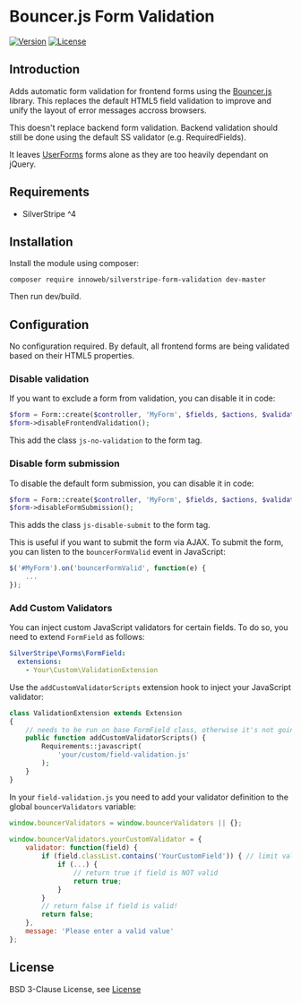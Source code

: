 # Bouncer.js Form Validation

[![Version](https://img.shields.io/packagist/v/innoweb/silverstripe-form-validation.svg?style=flat-square)](https://packagist.org/packages/innoweb/silverstripe-form-validation)
[![License](https://img.shields.io/packagist/l/innoweb/silverstripe-form-validation.svg?style=flat-square)](license.md)

## Introduction

Adds automatic form validation for frontend forms using the [Bouncer.js](https://github.com/cferdinandi/bouncer) library. This replaces the default HTML5 field validation to improve and unify the layout of error messages accross browsers. 

This doesn't replace backend form validation. Backend validation should still be done using the default SS validator (e.g. RequiredFields).

It leaves [UserForms](https://github.com/silverstripe/silverstripe-userforms) forms alone as they are too heavily dependant on jQuery.

## Requirements

 * SilverStripe ^4

## Installation

Install the module using composer:
```
composer require innoweb/silverstripe-form-validation dev-master
```
Then run dev/build.

## Configuration

No configuration required. By default, all frontend forms are being validated based on their HTML5 properties. 

### Disable validation

If you want to exclude a form from validation, you can disable it in code:

```php
$form = Form::create($controller, 'MyForm', $fields, $actions, $validator);
$form->disableFrontendValidation();
```

This add the class `js-no-validation` to the form tag.


### Disable form submission

To disable the default form submission, you can disable it in code:

```php
$form = Form::create($controller, 'MyForm', $fields, $actions, $validator);
$form->disableFormSubmission();
```

This adds the class `js-disable-submit` to the form tag.

This is useful if you want to submit the form via AJAX. To submit the form, you can listen to the `bouncerFormValid` event in JavaScript:

```javascript
$('#MyForm').on('bouncerFormValid', function(e) {
	...
});
```

### Add Custom Validators

You can inject custom JavaScript validators for certain fields. To do so, you need to extend `FormField` as follows:

```yml
SilverStripe\Forms\FormField:
  extensions:
    - Your\Custom\ValidationExtension
```

Use the `addCustomValidatorScripts` extension hook to inject your JavaScript validator:

```php
class ValidationExtension extends Extension
{
    // needs to be run on base FormField class, otherwise it's not going to be loaded on time
    public function addCustomValidatorScripts() {
        Requirements::javascript(
            'your/custom/field-validation.js'
        );
    }
}
```

In your `field-validation.js` you need to add your validator definition to the global `bouncerValidators` variable:

```javascript
window.bouncerValidators = window.bouncerValidators || {};
		
window.bouncerValidators.yourCustomValidator = {
	validator: function(field) { 
		if (field.classList.contains('YourCustomField')) { // limit validator to your custom field type
			if (...) {
				// return true if field is NOT valid
				return true;
			}
		}
		// return false if field is valid!
		return false;
	},
	message: 'Please enter a valid value'
};
```

## License

BSD 3-Clause License, see [License](license.md)
